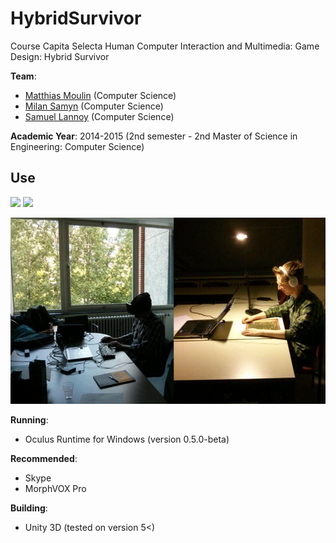 # HybridSurvivor

Course Capita Selecta Human Computer Interaction and Multimedia: Game Design: Hybrid Survivor

**Team**:
* [Matthias Moulin](https://github.com/matt77hias) (Computer Science)
* [Milan Samyn](https://github.com/MilanSamyn) (Computer Science)
* [Samuel Lannoy](https://github.com/SamuelLannoy) (Computer Science)

**Academic Year**: 2014-2015 (2nd semester - 2nd Master of Science in Engineering: Computer Science)

## Use
<img src="https://github.com/matt77hias/HybridSurvivor/blob/master/Mazes/Hybrid%20Survivor_Easy.jpg" width="431"> <img src="https://github.com/matt77hias/HybridSurvivor/blob/master/Mazes/Hybrid%20Survivor_Pro.jpg" width="431">

<p align="center"><img src="https://github.com/matt77hias/HybridSurvivor/blob/master/Story/Example.png" ></p>

**Running**:
* Oculus Runtime for Windows (version 0.5.0-beta)

**Recommended**:
* Skype
* MorphVOX Pro

**Building**:
* Unity 3D (tested on version 5<)
